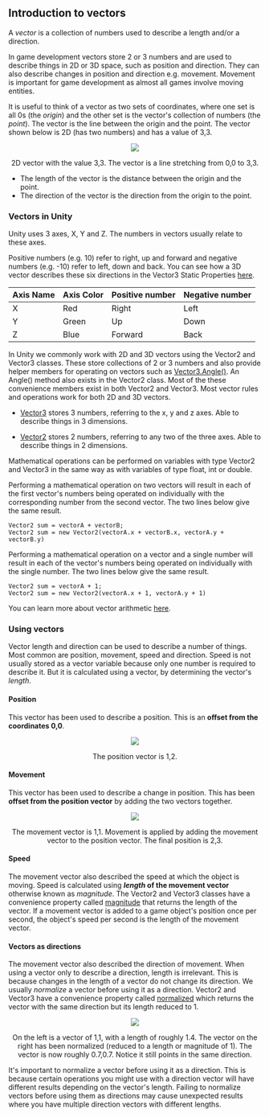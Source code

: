 ## Introduction to vectors
A _vector_ is a collection of numbers used to describe a length and/or a direction.

In game development vectors store 2 or 3 numbers and are used to describe things in 2D or 3D space, such as position and direction. They can also describe changes in position and direction e.g. movement. Movement is important for game development as almost all games involve moving entities.


It is useful to think of a vector as two sets of coordinates, where one set is all 0s (the _origin_) and the other set is the vector's collection of numbers (the _point_). The vector is the line between the origin and the point. The vector shown below is 2D (has two numbers) and has a value of 3,3.
<p align="center">
<img src="https://imgur.com/FMGMopZ.png">
</p>
<p align="center">
2D vector with the value 3,3. The vector is a line stretching from 0,0 to 3,3.
</p>


- The length of the vector is the distance between the origin and the point.
- The direction of the vector is the direction from the origin to the point. 

### Vectors in Unity
Unity uses 3 axes, X, Y and Z. The numbers in vectors usually relate to these axes.

Positive numbers (e.g. 10) refer to right, up and forward and negative numbers (e.g. -10) refer to left, down and back. You can see how a 3D vector describes these six directions in the Vector3 Static Properties [here](https://docs.unity3d.com/ScriptReference/Vector3.html).

|Axis Name|Axis Color|Positive number|Negative number|
|---------|----------|---------------|---------------|
|X|Red|Right|Left|
|Y|Green|Up|Down|
|Z|Blue|Forward|Back|

In Unity we commonly work with 2D and 3D vectors using the Vector2 and Vector3 classes. These store collections of 2 or 3 numbers and also provide helper members for operating on vectors such as [Vector3.Angle()](https://docs.unity3d.com/ScriptReference/Vector3.Angle.html). An Angle() method also exists in the Vector2 class. Most of the these convenience members exist in both Vector2 and Vector3. Most vector rules and operations work for both 2D and 3D vectors.

- [Vector3](https://docs.unity3d.com/ScriptReference/Vector3.html) stores 3 numbers, referring to the x, y and z axes. Able to describe things in 3 dimensions.

- [Vector2](https://docs.unity3d.com/ScriptReference/Vector2.html) stores 2 numbers, referring to any two of the three axes. Able to describe things in 2 dimensions.

Mathematical operations can be performed on variables with type Vector2 and Vector3 in the same way as with variables of type float, int or double.


Performing a mathematical operation on two vectors will result in each of the first vector's numbers being operated on individually with the corresponding number from the second vector. The two lines below give the same result.
```
Vector2 sum = vectorA + vectorB;
Vector2 sum = new Vector2(vectorA.x + vectorB.x, vectorA.y + vectorB.y)
```
Performing a mathematical operation on a vector and a single number will result in each of the vector's numbers being operated on individually with the single number. The two lines below give the same result.
```
Vector2 sum = vectorA + 1;
Vector2 sum = new Vector2(vectorA.x + 1, vectorA.y + 1)
```

You can learn more about vector arithmetic [here](https://docs.unity3d.com/Manual/UnderstandingVectorArithmetic.html).

### Using vectors
Vector length and direction can be used to describe a number of things. Most common are position, movement, speed and direction. Speed is not usually stored as a vector variable because only one number is required to describe it. But it is calculated using a vector, by determining the vector's _length_.

#### Position
This vector has been used to describe a position. This is an **offset from the coordinates 0,0**.
<p align="center">
<img src="https://imgur.com/9PIFPoS.png">
</p>
<p align="center">
The position vector is 1,2.
</p>

#### Movement
This vector has been used to describe a change in position. This has been **offset from the position vector** by adding the two vectors together.
<p align="center">
<img src="https://imgur.com/XgahpiQ.png">
</p>
<p align="center">
The movement vector is 1,1. Movement is applied by adding the movement vector to the position vector. The final position is 2,3.
</p>

#### Speed
The movement vector also described the speed at which the object is moving. Speed is calculated using **_length_ of the movement vector** otherwise known as _magnitude_. The Vector2 and Vector3 classes have a convenience property called [magnitude](https://docs.unity3d.com/ScriptReference/Vector2-magnitude.html) that returns the length of the vector. If a movement vector is added to a game object's position once per second, the object's speed per second is the length of the movement vector.

#### Vectors as directions
The movement vector also described the direction of movement. When using a vector only to describe a direction, length is irrelevant. This is because changes in the length of a vector do not change its direction. We usually _normalize_ a  vector before using it as a direction. Vector2 and Vector3 have a convenience property called [normalized](https://docs.unity3d.com/ScriptReference/Vector2-normalized.html) which returns the vector with the same direction but its length reduced to 1.
<p align="center">
<img src="https://imgur.com/W9s5O5f.png">
</p>
<p align="center">
On the left is a vector of 1,1, with a length of roughly 1.4. The vector on the right has been normalized (reduced to a length or magnitude of 1). The vector is now roughly 0.7,0.7. Notice it still points in the same direction.
</p>

It's important to normalize a vector before using it as a direction. This is because certain operations you might use with a direction vector will have different results depending on the vector's length. Failing to normalize vectors before using them as directions may cause unexpected results where you have multiple direction vectors with different lengths. 

